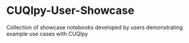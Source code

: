 # CUQIpy-User-Showcase
Collection of showcase notebooks developed by users demonstrating example use cases with CUQIpy

